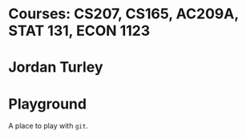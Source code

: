 # Courses: CS207, CS165, AC209A, STAT 131, ECON 1123
# Jordan Turley

# Playground

A place to play with `git`.
